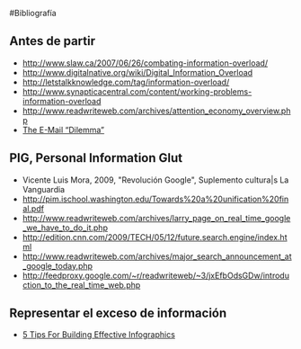 #Bibliografía


## Antes de partir

* http://www.slaw.ca/2007/06/26/combating-information-overload/
* http://www.digitalnative.org/wiki/Digital_Information_Overload
* http://letstalkknowledge.com/tag/information-overload/
* http://www.synapticacentral.com/content/working-problems-information-overload
* http://www.readwriteweb.com/archives/attention_economy_overview.php
* [The E-Mail “Dilemma”](http://goldhaber.org/blog/?cat=38)


## PIG, Personal Information Glut 


* Vicente Luis Mora, 2009, "Revolución Google", Suplemento cultura|s La Vanguardia
* http://pim.ischool.washington.edu/Towards%20a%20unification%20final.pdf
* http://www.readwriteweb.com/archives/larry_page_on_real_time_google_we_have_to_do_it.php
* http://edition.cnn.com/2009/TECH/05/12/future.search.engine/index.html
* http://www.readwriteweb.com/archives/major_search_announcement_at_google_today.php 
* http://feedproxy.google.com/~r/readwriteweb/~3/jxEfbOdsGDw/introduction_to_the_real_time_web.php


## Representar el exceso de información

* [5 Tips For Building Effective Infographics](http://www.visitmix.com/Articles/5-Tips-For-Building-Effective-Infographics)
